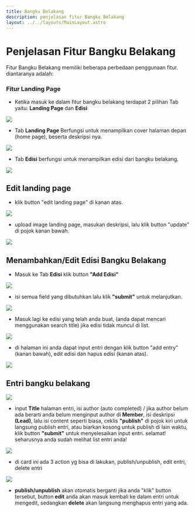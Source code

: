 ```yaml
---
title: Bangku Belakang
description: penjelasan fitur Bangku Belakang
layout: ../../layouts/MainLayout.astro
---
```


# Penjelasan Fitur Bangku Belakang

Fitur Bangku Belakang memiliki beberapa perbedaan penggunaan fitur. diantaranya adalah:

### Fitur Landing Page 
- Ketika masuk ke dalam fitur bangku belakang terdapat 2 pilihan Tab yaitu:
  **Landing Page** dan **Edisi**
 
<img class="image-component" src="https://i.im.ge/2023/03/08/7gDIic.image.png">

- Tab **Landing Page** Berfungsi untuk menampilkan cover halaman depan (home page), beserta deskripsi nya.

<img class="image-component" src="https://i.im.ge/2023/03/08/7gDEC8.image.png">


- Tab **Edisi** berfungsi untuk menampilkan edisi dari bangku belakang.
  
<img class="image-component" src="https://i.im.ge/2023/03/08/7gDm6S.image.png">
  

## Edit landing page

- klik button "edit landing page" di kanan atas.

<img class="image-component" src="https://i.im.ge/2023/03/08/7gDYSM.image.png">

- upload image landing page, masukan deskripsi, lalu klik button "update" di pojok kanan bawah.

<img class="image-component" src="https://i.im.ge/2023/03/08/7gD8l4.image.png">

## Menambahkan/Edit Edisi Bangku Belakang

- Masuk ke Tab **Edisi** klik button **"Add Edisi"**

<img class="image-component" src="https://i.im.ge/2023/03/08/7gDHSm.image.png">

- isi semua field yang dibutuhkan lalu klik **"submit"** untuk melanjutkan.

<img class="image-component" src="https://i.im.ge/2023/03/08/7gDnr0.image.png">

- Masuk lagi ke edisi yang telah anda buat, (anda dapat mencari menggunakan search title) jika edisi tidak muncul di list.

<img class="image-component" src="https://i.im.ge/2023/03/08/7gIXSJ.image.png">

- di halaman ini anda dapat input entri dengan klik button "add entry" (kanan bawah), edit edisi dan hapus edisi (kanan atas).

<img class="image-component" src="https://i.im.ge/2023/03/08/7gIlNy.image.png">

## Entri bangku belakang

<img class="image-component" src="https://i.im.ge/2023/03/08/7gIrfS.image.png">

- input **Title** halaman entri, isi author (auto completed) / jika author belum ada berarti anda belum menginput author di **Member**, isi deskripsi **(Lead)**, lalu isi content seperti biasa, ceklis **"publish"** di pojok kiri untuk langsung publish entri, atau biarkan kosong untuk publish di lain waktu, klik button **"submit"** untuk menyelesaikan input entri. selamat! seharusnya anda sudah melihat list entri anda!

<img class="image-component" src="https://i.im.ge/2023/03/08/7gI4zM.image.png">

- di card ini ada 3 action yg bisa di lakukan, publish/unpublish, edit entri, delete entri

<img class="image-component" src="https://i.im.ge/2023/03/08/7gLoUq.image.png">

- **publish/unpublish** akan otomatis berganti jika anda "klik" button tersebut, button **edit** anda akan masuk kembali ke dalam entri untuk mengedit, sedangkan **delete** akan langsung menghapus entri yang ada. 
